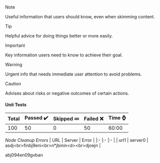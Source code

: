 > [!NOTE]
> Useful information that users should know, even when skimming content.

> [!TIP]
> Helpful advice for doing things better or more easily.

> [!IMPORTANT]
> Key information users need to know to achieve their goal.

> [!WARNING]
> Urgent info that needs immediate user attention to avoid problems.

> [!CAUTION]
> Advises about risks or negative outcomes of certain actions.


#### Unit Tests
|Total|Passed ✔️|Skipped 💤|Failed :x: |Time ⌚|
|:--|:--|:--|:--|:--|
|100|50|0|50|60:00|





*Node Cleanup Errors*
| URL | Server | Error |
|:- |:- |:- |
| url1 | server0 | asdj&lt;br&gt;finbj9eni&lt;br&gt;n*jbinin&lt;d&gt;&lt;br&gt;djoejn |

abj094en09gvban
